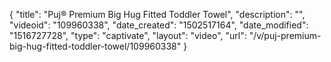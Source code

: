 {
    "title": "Puj&reg; Premium Big Hug Fitted Toddler Towel",
    "description": "",
    "videoid": "109960338",
    "date_created": "1502517164",
    "date_modified": "1516727728",
    "type": "captivate",
    "layout": "video",
    "url": "\/v\/puj-premium-big-hug-fitted-toddler-towel\/109960338"
}